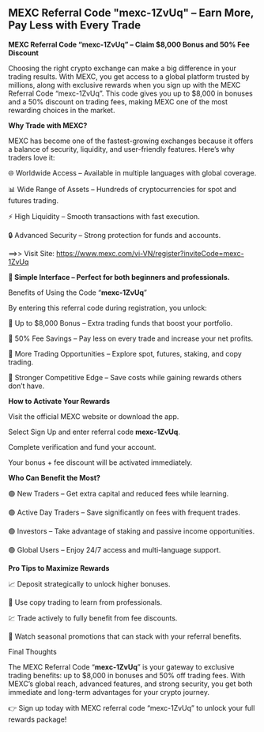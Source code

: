 ## MEXC Referral Code "mexc-1ZvUq" – Earn More, Pay Less with Every Trade

**MEXC Referral Code “mexc-1ZvUq” – Claim $8,000 Bonus and 50% Fee Discount**

Choosing the right crypto exchange can make a big difference in your trading results. With MEXC, you get access to a global platform trusted by millions, along with exclusive rewards when you sign up with the MEXC Referral Code “mexc-1ZvUq”. This code gives you up to $8,000 in bonuses and a 50% discount on trading fees, making MEXC one of the most rewarding choices in the market.

**Why Trade with MEXC?**

MEXC has become one of the fastest-growing exchanges because it offers a balance of security, liquidity, and user-friendly features. Here’s why traders love it:

🌐 Worldwide Access – Available in multiple languages with global coverage.

📊 Wide Range of Assets – Hundreds of cryptocurrencies for spot and futures trading.

⚡ High Liquidity – Smooth transactions with fast execution.

🔒 Advanced Security – Strong protection for funds and accounts.

==>> Visit Site: https://www.mexc.com/vi-VN/register?inviteCode=mexc-1ZvUq

**📱 Simple Interface – Perfect for both beginners and professionals.**

Benefits of Using the Code “**mexc-1ZvUq**”

By entering this referral code during registration, you unlock:

🎁 Up to $8,000 Bonus – Extra trading funds that boost your portfolio.

💸 50% Fee Savings – Pay less on every trade and increase your net profits.

🚀 More Trading Opportunities – Explore spot, futures, staking, and copy trading.

🎯 Stronger Competitive Edge – Save costs while gaining rewards others don’t have.

**How to Activate Your Rewards**

Visit the official MEXC website or download the app.

Select Sign Up and enter referral code **mexc-1ZvUq**.

Complete verification and fund your account.

Your bonus + fee discount will be activated immediately.

**Who Can Benefit the Most?**

🟢 New Traders – Get extra capital and reduced fees while learning.

🟢 Active Day Traders – Save significantly on fees with frequent trades.

🟢 Investors – Take advantage of staking and passive income opportunities.

🟢 Global Users – Enjoy 24/7 access and multi-language support.

**Pro Tips to Maximize Rewards**

📈 Deposit strategically to unlock higher bonuses.

🔄 Use copy trading to learn from professionals.

💹 Trade actively to fully benefit from fee discounts.

🎁 Watch seasonal promotions that can stack with your referral benefits.

Final Thoughts

The MEXC Referral Code “**mexc-1ZvUq**” is your gateway to exclusive trading benefits: up to $8,000 in bonuses and 50% off trading fees. With MEXC’s global reach, advanced features, and strong security, you get both immediate and long-term advantages for your crypto journey.

👉 Sign up today with MEXC referral code “mexc-1ZvUq” to unlock your full rewards package!
